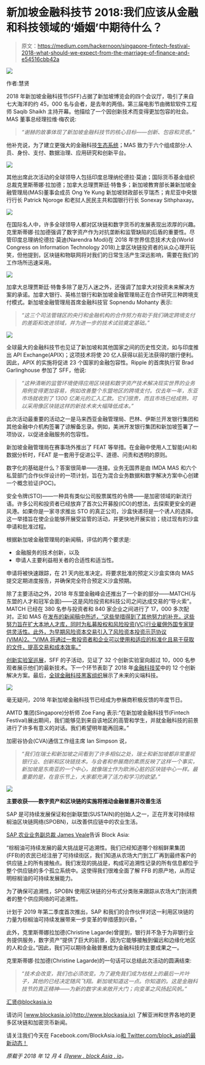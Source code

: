 # 新加坡金融科技节 2018:我们应该从金融和科技领域的‘婚姻’中期待什么？

> 原文：<https://medium.com/hackernoon/singapore-fintech-festival-2018-what-should-we-expect-from-the-marriage-of-finance-and-e54516cbb42a>

![](img/a846b038461c01eccafab3bb3dbf1f07.png)

作者:慧贤

2018 年新加坡金融科技节(SFF)占据了新加坡博览会的四个会议厅，吸引了来自七大海洋的约 45，000 名与会者，是去年的两倍。第三届电影节由微软软件工程师 Saqib Shaikh 主持开幕。他描绘了一个因创新技术而变得更加包容的社会。MAS 董事总经理拉维·梅农说:

> *“谢赫的故事体现了新加坡金融科技节的核心目标——创新、包容和灵感。”*

他补充说，为了建立更强大的金融科技[生态系统](https://hackernoon.com/tagged/ecosystem)；MAS 致力于六个组成部分:人员、身份、支付、数据治理、应用研究和创新平台。

![](img/89f77cca2ce48bca9cba7a7d3dc01f02.png)

其他出席此次活动的全球领导人包括印度总理纳伦德拉·莫迪；国际货币基金组织总裁克里斯蒂娜·拉加德；加拿大总理贾斯廷·特鲁多；新加坡教育部长兼新加坡金融管理局(MAS)董事会成员 Ong Ye Kung 新加坡财政部长亨瑞杰；肯尼亚中央银行行长 Patrick Njoroge 和老挝人民民主共和国银行行长 Sonexay Sithphaxay。

![](img/92fc0a40e76d5110fa44933c0f8ce68e.png)

在国际名人中，许多全球领导人都对区块链和数字货币的发展表现出浓厚的兴趣。克里斯蒂娜·拉加德强调了数字资产作为对抗垄断和监管缺陷的后盾的重要性。尽管印度总理纳伦德拉·莫迪(Narendra Modi)在 2018 年世界信息技术大会(World Congress on Information Technology 2018)上拿区块链投资者的从众心理开玩笑，但他提到，区块链和物联网将对我们的日常生活产生深远影响，需要在我们的工作场所迅速采用。

![](img/dee31b0cef7464387d7df2097401d045.png)

加拿大总理贾斯廷·特鲁多除了是万人迷之外，还强调了加拿大对投资未来解决方案的承诺。加拿大银行、英格兰银行和新加坡金融管理局正在合作研究三种跨境支付模式。新加坡金融管理局首席金融科技官 Sopnendu Mohanty 表示:

> *“这三个司法管辖区的央行和金融机构的合作努力有助于我们确定跨境支付的差距和改进领域，并为进一步的技术试验奠定基础。”*

![](img/75ce63e2ae138a16eca39bd16bc45470.png)

全球最大的金融科技节也见证了新加坡和其他国家之间的历史性交流，如与印度推出 API Exchange(APIX)；这项技术将使 20 亿人获得以前无法获得的银行便利。因此，APIX 的实施将促进 23 个国家的金融包容性。Ripple 的首席执行官 Brad Garlinghouse 参加了 SFF，他说:

> *“这种清晰的监管环境使得应用区块链和数字资产技术解决现实世界的业务用例变得更加容易，例如改善整个东盟地区的跨境支付。仅去年一年，东亚市场就收到了 1300 亿美元的汇入汇款。它们很贵，而且市场已经成熟，可以采用像区块链这样的新技术来大幅降低成本。”*

此次活动最重要的活动之一是马来西亚金融管理局、巴林、伊斯兰开发银行集团和其他金融中介机构签署了谅解备忘录。例如，美洲开发银行集团和新加坡签署了一项协议，以促进金融服务的包容性。

新加坡金融管理局在赛事场外推出了 FEAT 等举措。在金融中使用人工智能(AI)和数据分析时，FEAT 是一套用于促进公平、道德、问责和透明的原则。

数字化的基础是什么？答案很简单——连接。业务无国界是由 IMDA MAS 和六个私营部门合作伙伴设计的一项计划，旨在为混合业务数据和数字解决方案中心创建一个概念验证(POC)。

安全令牌(STO)——一种具有类似公司股票属性的令牌——是加密领域的新流行语。许多公司和投资者已经放弃了首次公开募股(ICO)的想法，去探索更安全的避风港。如果你是一家寻求推出 STO 的真正公司，沙盒快递将是一个诱人的选择。这一举措旨在使企业能够开展受监管的活动，并更快地开展实验；绕过现有的沙盒申请和批准过程。

根据新加坡金融管理局的新闻稿，评估的两个要求是:

*   金融服务的技术创新，以及
*   申请人主要利益相关者的合适性和适当性。

申请将被快速跟踪，在 21 天内批准决定。将要求批准的预定义沙盒实体向 MAS 提交定期进度报告，并确保完全符合预定义沙盒预期。

除了主要活动之外，2018 年东盟金融峰会还推出了一个新的部分——MATCH(与东盟的人才和冠军会面)——这是风险投资和科技公司之间达成交易的“导火索”。MATCH 已经在 380 名参与投资者和 840 家企业之间进行了 17，000 多次配对。正如 MAS 在[发布的新闻稿中所述，“这些举措得到了其他努力的补充，这些努力旨在扩大本地人才库，同时为私募股权和风险投资(VC)行业雇佣外国专家提供灵活性。此外，为早期风险资本交易引入了风险资本投资示范协议(VIMA)2。“VIMA 将通过一套投资者和企业可以使用和适应的标准化且易于获取的文件，提高交易和成本效率。”](http://www.mas.gov.sg/News-and-Publications/Media-Releases/2018/MAS-to-place-up-to-US5-billion-with-private-equity-and-infrastructure-fund-managers.aspx)

[创新实验室巡展](http://www.blockasia.io/singapore-fintech-festival-2018-paypal-long-hash-innovation-lab-crawl/)，SFF 的子活动，见证了 32 个创新实验室向超过 10，000 名参观者展示他们的最新技术。下一个环节表彰了 2018 年[金融科技奖](http://www.blockasia.io/twelve-innovative-fintech-solutions-recognised-at-the-2018-fintech-awards/)中的 12 个创新解决方案。最后，[全球金融科技黑客组织](http://www.blockasia.io/2018-global-fintech-hackcelerator-winners-announced-at-singapore-fintech-festival/)展示了未来的尖端科技。

![](img/437acfccd7dd6ed2e76f0df1e1bee742.png)

毫无疑问，2018 年新加坡金融科技节已经成为参展商积极反馈的年度节日。

AMTD 集团(Singapore)分析师 Zoe Fang 表示:“在新加坡金融科技节(Fintech Festival)展出期间，我们能够见到来自该地区的高管和学生，并就金融科技的前景进行了许多有意义的对话。我们希望明年能再回来。”

加密谷协会(CVA)通信工作组主席 Ian Simpson 说，

> *“我们在瑞士和新加坡之间看到了许多相似之处，瑞士和新加坡都非常重视银行业、创新和区块链技术。与会者和参展商的素质反映了这样一个事实，新加坡是东南亚的一个中心，就像瑞士作为欧洲心脏的区块链中心一样。最重要的是，在音乐节上，大家都充满了活力和学习的欲望。”*

![](img/2a36a552ba5f81e9f1c8e2aa207ff6a6.png)

**主要收获——数字资产和区块链的实施将推动金融普惠并改善生活**

SAP 是可持续发展保证和创新联盟(SUSTAIN)的创始人之一，正在开发可持续棕榈油区块链网络(SPOBN)，以改善供应链中的农业生活。

[SAP 农业业务副总裁 James Veale](https://www.linkedin.com/in/james-veale-b72b9b9/?originalSubdomain=au)告诉 Block Asia:

“棕榈油可持续发展的最大挑战是可追溯性。我们已经知道哪个棕榈鲜果集团(FFB)的农民已经注册了可持续街区，我们知道从农场大门到工厂再到最终客户的供应链上的所有接触点。我们发现的挑战是，构成可追溯性记录的所有信息都位于整个供应链的多个孤立系统中。这使得我们很难全面了解 FFB 的原产地，从而证明棕榈油的可持续发展能力。

为了确保可追溯性，SPOBN 使用区块链的分布式分类账来跟踪从农场大门到消费者的整个供应网络的可追溯性。

计划于 2019 年第二季度首次推出，SAP 和我们的合作伙伴对这一利用区块链的力量为棕榈油可持续发展带来一步变革的举措感到兴奋。"

此外，克里斯蒂娜拉加德(Christine Lagarde)曾提到，银行并不急于为非银行业务提供服务，数字资产“提供了巨大的前景，因为它能够接触到偏远和边缘化地区的人和企业。”因此，我们可以期待金融普惠成为金融科技的主要成果之一。

克里斯蒂娜·拉加德(Christine Lagarde)的一句话可以总结此次活动的圆满结束:

> *“技术会改变，我们也必须改变。为了避免我们成为枯枝上的最后一片叶子，其他的已经决定随风飞翔。新加坡知道这一点。你知道的。这是金融科技节的真正精神——为新的数字未来敞开大门；向变革之风扬起风帆。”*

[汇贤@blockasia.io](/hackernoon/huixian@blockasia.io)

请访问 [www.blockasia.io](http://www.blockasia.io) 了解亚洲和世界各地的更多区块链和加密货币新闻。

请关注我们今天在 Facebook.com/BlockAsia.io[和 Twitter.com/block_asia](https://www.facebook.com/BlockAsia.io/)[的最新动态！](https://twitter.com/block_asia)

*原载于 2018 年 12 月 4 日*[*www . block Asia . io*](http://www.blockasia.io/singapore-fintech-festival-2018-what-should-we-expect-from-the-marriage-of-finance-and-technology-sector/)*。*